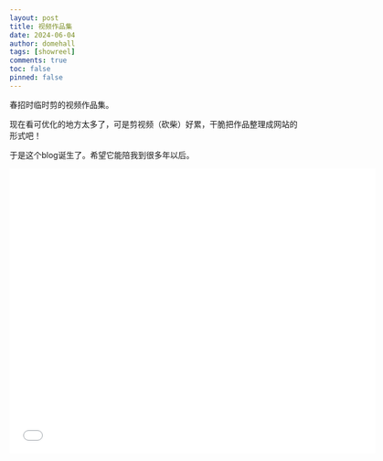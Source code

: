 ```yaml
---
layout: post
title: 视频作品集
date: 2024-06-04
author: domehall
tags: [showreel]
comments: true
toc: false
pinned: false
---
```


春招时临时剪的视频作品集。

现在看可优化的地方太多了，可是剪视频（砍柴）好累，干脆把作品整理成网站的形式吧！

于是这个blog诞生了。希望它能陪我到很多年以后。

<!-- more -->

<iframe
    width="640"
    height="498"
    src="//player.bilibili.com/player.html?isOutside=true&aid=1055237975&bvid=BV1Rn4y1R7FS&cid=1561108722&p=1"
    scrolling="no" border="0" frameborder="no" framespacing="0" allowfullscreen="true"></iframe>